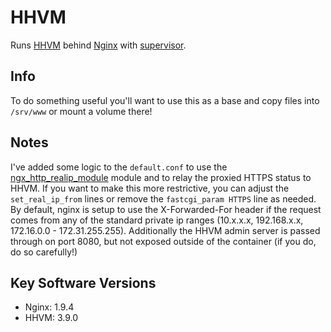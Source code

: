 # HHVM

Runs [HHVM](http://hhvm.com/) behind [Nginx](http://nginx.org/) with [supervisor](http://supervisord.org/).

## Info

To do something useful you'll want to use this as a base and copy files into
`/srv/www` or mount a volume there!

## Notes

I've added some logic to the `default.conf` to use the [ngx_http_realip_module](http://nginx.org/en/docs/http/ngx_http_realip_module.html)
module and to relay the proxied HTTPS status to HHVM. If you want to make this more restrictive,
you can adjust the `set_real_ip_from` lines or remove the `fastcgi_param HTTPS` line as needed.
By default, nginx is setup to use the X-Forwarded-For header if the request comes from any
of the standard private ip ranges (10.x.x.x, 192.168.x.x, 172.16.0.0 - 172.31.255.255). Additionally
the HHVM admin server is passed through on port 8080, but not exposed outside of the container (if you
do, do so carefully!)

## Key Software Versions

* Nginx: 1.9.4
* HHVM: 3.9.0
